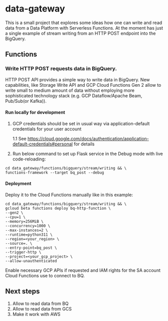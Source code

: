 # data-gateway
This is a small project that explores some ideas how one can write and read data from a Data Platform with Serverless Functions.
At the moment has just a single example of stream writing from an HTTP POST endpoint into the BigQuery.

## Functions
### Write HTTP POST requests data in BigQuery.
HTTP POST API provides a simple way to write data in BigQuery. New capabilities, like Storage Write API and GCP Cloud Functions Gen 2
allow to write small to medium amount of data without employing more sophisticated technology stack 
(e.g. GCP Dataflow/Apache Beam, Pub/Sub(or Kafka)).

#### Run locally for development
1. GCP credentials should be set in usual way via application-default credentials for your user account
   
   1.1 See https://cloud.google.com/docs/authentication/application-default-credentials#personal for details
2. Run below command to set up Flask service in the Debug mode with live code-reloading:
```
cd data_gateway/functions/bigquery/stream/writing && \
functions-framework --target bq_post --debug
```

#### Deployment
Deploy it to the Cloud Functions manually like in this example:
```
cd data_gateway/functions/bigquery/stream/writing && \
gcloud beta functions deploy bq-http-function \
--gen2 \
--cpu=1 \
--memory=256MiB \
--concurrency=1000 \
--max-instances=2 \
--runtime=python311 \
--region=<your_region> \
--source=. \
--entry-point=bq_post \
--trigger-http \
--project=<your_gcp_project> \
--allow-unauthenticated
```
Enable necessary GCP APIs if requested and IAM rights for the SA account Cloud Functions use to connect to BQ.

## Next steps
1. Allow to read data from BQ
2. Allow to read data from GCS
3. Make it work with AWS

